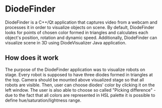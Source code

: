 DiodeFinder
===========
DiodeFinder is a C++/Qt application that captures video from a webcam and processes it in order to visualize objects on scene. By default, DiodeFinder looks for points of chosen color formed in triangles and calculates each object's position, rotation and dynamic speed. Additionally, DiodeFinder can visualize scene in 3D using DiodeVisualizer Java application.

<h2>How does it work</h2>
The purpose of the DiodeFinder application was to visualize robots on stage. Every robot is supposed to have three diodes formed in triangles at the top. Camera should be mounted above visualized stage so that all robots are visible. Then, user can choose diodes' color by clicking it on the left window. The user is also able to choose so called "Picking difference" - due to the fact that all colors are represented in HSL palette it is possible to define hue/saturation/lightness range.
